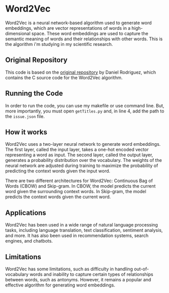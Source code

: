 # Word2Vec

Word2Vec is a neural network-based algorithm used to generate word embeddings, which are vector representations of words in a high-dimensional space. These word embeddings are used to capture the semantic meaning of words and their relationships with other words. This is the algorithm i'm studying in my scientific research.

## Original Repository

This code is based on the [original repository](https://github.com/danielfrg/word2vec) by Daniel Rodriguez, which contains the C source code for the Word2Vec algorithm.

## Running the Code

In order to run the code, you can use my makefile or use command line. But, more importantly, you must open `getTitles.py` and, in line 4, add the path to the `issue.json` file.

## How it works

Word2Vec uses a two-layer neural network to generate word embeddings. The first layer, called the input layer, takes a one-hot encoded vector representing a word as input. The second layer, called the output layer, generates a probability distribution over the vocabulary. The weights of the neural network are adjusted during training to maximize the probability of predicting the context words given the input word.

There are two different architectures for Word2Vec: Continuous Bag of Words (CBOW) and Skip-gram. In CBOW, the model predicts the current word given the surrounding context words. In Skip-gram, the model predicts the context words given the current word.

## Applications

Word2Vec has been used in a wide range of natural language processing tasks, including language translation, text classification, sentiment analysis, and more. It has also been used in recommendation systems, search engines, and chatbots.

## Limitations

Word2Vec has some limitations, such as difficulty in handling out-of-vocabulary words and inability to capture certain types of relationships between words, such as antonyms. However, it remains a popular and effective algorithm for generating word embeddings.
